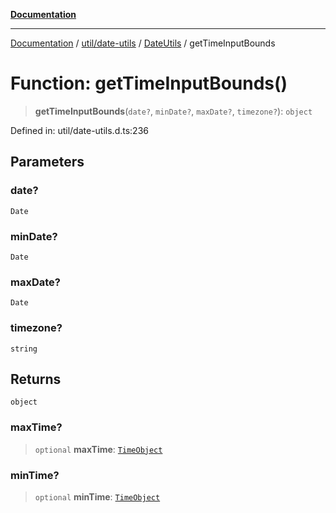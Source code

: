 [**Documentation**](../../../../../index.md)

***

[Documentation](../../../../../index.md) / [util/date-utils](../../../index.md) / [DateUtils](../index.md) / getTimeInputBounds

# Function: getTimeInputBounds()

> **getTimeInputBounds**(`date?`, `minDate?`, `maxDate?`, `timezone?`): `object`

Defined in: util/date-utils.d.ts:236

## Parameters

### date?

`Date`

### minDate?

`Date`

### maxDate?

`Date`

### timezone?

`string`

## Returns

`object`

### maxTime?

> `optional` **maxTime**: [`TimeObject`](../interfaces/TimeObject.md)

### minTime?

> `optional` **minTime**: [`TimeObject`](../interfaces/TimeObject.md)
